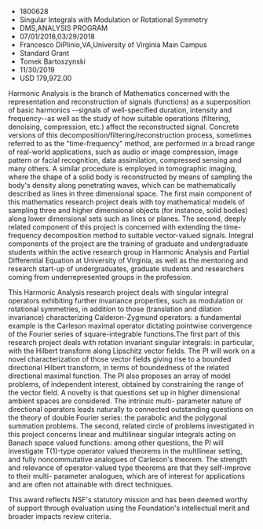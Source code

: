 
* 1800628
* Singular Integrals with Modulation or Rotational Symmetry
* DMS,ANALYSIS PROGRAM
* 07/01/2018,03/29/2018
* Francesco DiPlinio,VA,University of Virginia Main Campus
* Standard Grant
* Tomek Bartoszynski
* 11/30/2019
* USD 179,972.00

Harmonic Analysis is the branch of Mathematics concerned with the representation
and reconstruction of signals (functions) as a superposition of basic harmonics
--signals of well-specified duration, intensity and frequency--as well as the
study of how suitable operations (filtering, denoising, compression, etc.)
affect the reconstructed signal. Concrete versions of this
decomposition/filtering/reconstruction process, sometimes referred to as the
"time-frequency" method, are performed in a broad range of real-world
applications, such as audio or image compression, image pattern or facial
recognition, data assimilation, compressed sensing and many others. A similar
procedure is employed in tomographic imaging, where the shape of a solid body is
reconstructed by means of sampling the body's density along penetrating waves,
which can be mathematically described as lines in three dimensional space. The
first main component of this mathematics research project deals with toy
mathematical models of sampling three and higher dimensional objects (for
instance, solid bodies) along lower dimensional sets such as lines or planes.
The second, deeply related component of this project is concerned with extending
the time-frequency decomposition method to suitable vector-valued signals.
Integral components of the project are the training of graduate and
undergraduate students within the active research group in Harmonic Analysis and
Partial Differential Equation at University of Virginia, as well as the
mentoring and research start-up of undergraduates, graduate students and
researchers coming from underrepresented groups in the profession.

This Harmonic Analysis research project deals with singular integral operators
exhibiting further invariance properties, such as modulation or rotational
symmetries, in addition to those (translation and dilation invariance)
characterizing Calderon-Zygmund operators: a fundamental example is the Carleson
maximal operator dictating pointwise convergence of the Fourier series of
square-integrable functions.The first part of this research project deals with
rotation invariant singular integrals: in particular, with the Hilbert transform
along Lipschitz vector fields. The PI will work on a novel characterization of
those vector fields giving rise to a bounded directional Hilbert transform, in
terms of boundedness of the related directional maximal function. The PI also
proposes an array of model problems, of independent interest, obtained by
constraining the range of the vector field. A novelty is that questions set up
in higher dimensional ambient spaces are considered. The intrinsic multi-
parameter nature of directional operators leads naturally to connected
outstanding questions on the theory of double Fourier series: the parabolic and
the polygonal summation problems. The second, related circle of problems
investigated in this project concerns linear and multilinear singular integrals
acting on Banach space valued functions: among other questions, the PI will
investigate T(1)-type operator valued theorems in the multilinear setting, and
fully noncommutative analogues of Carleson's theorem. The strength and relevance
of operator-valued type theorems are that they self-improve to their multi-
parameter analogues, which are of interest for applications and are often not
attainable with direct techniques.

This award reflects NSF's statutory mission and has been deemed worthy of
support through evaluation using the Foundation's intellectual merit and broader
impacts review criteria.
